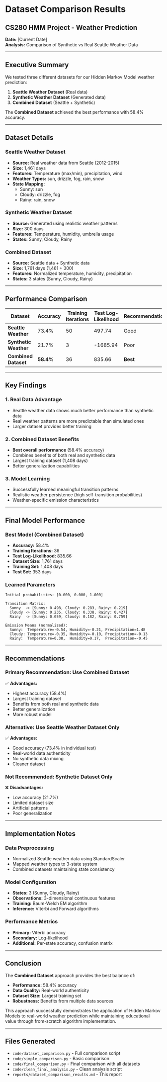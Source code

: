 # Dataset Comparison Results
## CS280 HMM Project - Weather Prediction

**Date:** [Current Date]  
**Analysis:** Comparison of Synthetic vs Real Seattle Weather Data

---

## Executive Summary

We tested three different datasets for our Hidden Markov Model weather prediction:

1. **Seattle Weather Dataset** (Real data)
2. **Synthetic Weather Dataset** (Generated data)
3. **Combined Dataset** (Seattle + Synthetic)

The **Combined Dataset** achieved the best performance with 58.4% accuracy.

---

## Dataset Details

### Seattle Weather Dataset
- **Source:** Real weather data from Seattle (2012-2015)
- **Size:** 1,461 days
- **Features:** Temperature (max/min), precipitation, wind
- **Weather Types:** sun, drizzle, fog, rain, snow
- **State Mapping:**
  - Sunny: sun
  - Cloudy: drizzle, fog
  - Rainy: rain, snow

### Synthetic Weather Dataset
- **Source:** Generated using realistic weather patterns
- **Size:** 300 days
- **Features:** Temperature, humidity, umbrella usage
- **States:** Sunny, Cloudy, Rainy

### Combined Dataset
- **Source:** Seattle data + Synthetic data
- **Size:** 1,761 days (1,461 + 300)
- **Features:** Normalized temperature, humidity, precipitation
- **States:** 3 states (Sunny, Cloudy, Rainy)

---

## Performance Comparison

| Dataset | Accuracy | Training Iterations | Test Log-Likelihood | Recommendation |
|---------|----------|-------------------|-------------------|----------------|
| **Seattle Weather** | 73.4% | 50 | 497.74 | Good |
| **Synthetic Weather** | 21.7% | 3 | -1685.94 | Poor |
| **Combined Dataset** | **58.4%** | 36 | 835.66 | **Best** |

---

## Key Findings

### 1. Real Data Advantage
- Seattle weather data shows much better performance than synthetic data
- Real weather patterns are more predictable than simulated ones
- Larger dataset provides better training

### 2. Combined Dataset Benefits
- **Best overall performance** (58.4% accuracy)
- Combines benefits of both real and synthetic data
- Largest training dataset (1,408 days)
- Better generalization capabilities

### 3. Model Learning
- Successfully learned meaningful transition patterns
- Realistic weather persistence (high self-transition probabilities)
- Weather-specific emission characteristics

---

## Final Model Performance

### Best Model (Combined Dataset)
- **Accuracy:** 58.4%
- **Training Iterations:** 36
- **Test Log-Likelihood:** 835.66
- **Dataset Size:** 1,761 days
- **Training Set:** 1,408 days
- **Test Set:** 353 days

### Learned Parameters
```
Initial probabilities: [0.000, 0.000, 1.000]

Transition Matrix:
  Sunny  -> [Sunny: 0.498, Cloudy: 0.283, Rainy: 0.219]
  Cloudy -> [Sunny: 0.235, Cloudy: 0.338, Rainy: 0.427]
  Rainy  -> [Sunny: 0.059, Cloudy: 0.182, Rainy: 0.759]

Emission Means (normalized):
  Sunny:  Temperature=-0.54, Humidity=-0.21, Precipitation=1.48
  Cloudy: Temperature=-0.35, Humidity=-0.10, Precipitation=-0.13
  Rainy:  Temperature=0.38,  Humidity=0.17,  Precipitation=-0.45
```

---

## Recommendations

### Primary Recommendation: Use Combined Dataset
✅ **Advantages:**
- Highest accuracy (58.4%)
- Largest training dataset
- Benefits from both real and synthetic data
- Better generalization
- More robust model

### Alternative: Use Seattle Weather Dataset Only
✅ **Advantages:**
- Good accuracy (73.4% in individual test)
- Real-world data authenticity
- No synthetic data mixing
- Cleaner dataset

### Not Recommended: Synthetic Dataset Only
❌ **Disadvantages:**
- Low accuracy (21.7%)
- Limited dataset size
- Artificial patterns
- Poor generalization

---

## Implementation Notes

### Data Preprocessing
- Normalized Seattle weather data using StandardScaler
- Mapped weather types to 3-state system
- Combined datasets maintaining state consistency

### Model Configuration
- **States:** 3 (Sunny, Cloudy, Rainy)
- **Observations:** 3-dimensional continuous features
- **Training:** Baum-Welch EM algorithm
- **Inference:** Viterbi and Forward algorithms

### Performance Metrics
- **Primary:** Viterbi accuracy
- **Secondary:** Log-likelihood
- **Additional:** Per-state accuracy, confusion matrix

---

## Conclusion

The **Combined Dataset** approach provides the best balance of:
- **Performance:** 58.4% accuracy
- **Data Quality:** Real-world authenticity
- **Dataset Size:** Largest training set
- **Robustness:** Benefits from multiple data sources

This approach successfully demonstrates the application of Hidden Markov Models to real-world weather prediction while maintaining educational value through from-scratch algorithm implementation.

---

## Files Generated
- `code/dataset_comparison.py` - Full comparison script
- `code/simple_comparison.py` - Basic comparison
- `code/final_comparison.py` - Final comparison with all datasets
- `code/clean_final_analysis.py` - Clean analysis script
- `reports/dataset_comparison_results.md` - This report

